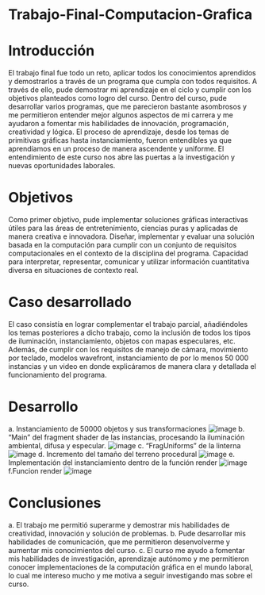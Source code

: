 # Trabajo-Final-Computacion-Grafica
# Introducción
El trabajo final fue todo un reto, aplicar todos los conocimientos aprendidos y demostrarlos a través de un programa que cumpla con todos requisitos. A través de ello, pude demostrar mi aprendizaje en el ciclo y cumplir con los objetivos planteados como logro del curso. Dentro del curso, pude desarrollar varios programas, que me parecieron bastante asombrosos y me permitieron entender mejor algunos aspectos de mi carrera y me ayudaron a fomentar mis habilidades de innovación, programación, creatividad y lógica. El proceso de aprendizaje, desde los temas de primitivas gráficas hasta instanciamiento, fueron entendibles ya que aprendíamos en un proceso de manera ascendente y uniforme. El entendimiento de este curso nos abre las puertas a la investigación y nuevas oportunidades laborales.

# Objetivos
Como primer objetivo, pude implementar soluciones gráficas interactivas útiles para las áreas de entretenimiento, ciencias puras y aplicadas de manera creativa e innovadora.
Diseñar, implementar y evaluar una solución basada en la computación para cumplir con un conjunto de requisitos computacionales en el contexto de la disciplina del programa.
Capacidad para interpretar, representar, comunicar y utilizar información cuantitativa diversa en situaciones de contexto real.

# Caso desarrollado
El caso consistía en lograr complementar el trabajo parcial, añadiéndoles los temas posteriores a dicho trabajo, como la inclusión de todos los tipos de iluminación, instanciamiento, objetos con mapas especulares, etc. Además, de cumplir con los requisitos de manejo de cámara, movimiento por teclado, modelos wavefront, instanciamiento de por lo menos 50 000 instancias y un video en donde explicáramos de manera clara y detallada el funcionamiento del programa.

# Desarrollo  
a.	Instanciamiento de 50000 objetos y sus transformaciones
![image](https://user-images.githubusercontent.com/74325197/177008878-86e51f2f-c607-4c4c-a5f2-974be8d3d854.png) 
b.	“Main” del fragment shader de las instancias, procesando la iluminación ambiental, difusa y especular.
![image](https://user-images.githubusercontent.com/74325197/177008888-21a4548d-760f-46be-a9c3-ab49af2aadfa.png)
c.	“FragUniforms” de la linterna 
![image](https://user-images.githubusercontent.com/74325197/177008892-b76d7b87-f497-4860-89d6-69e9756dd4d1.png)
d.	Incremento del tamaño del terreno procedural
![image](https://user-images.githubusercontent.com/74325197/177008903-33645e88-9f53-4793-97dc-32073333661a.png)
e.	Implementación del instanciamiento dentro de la función render
![image](https://user-images.githubusercontent.com/74325197/177008912-8c6b962d-3f0c-4677-a173-b2e3850055c1.png)
f.Funcion render
![image](https://user-images.githubusercontent.com/74325197/177008923-756b3b2a-c2f7-43f0-be70-afaff4319160.png)

 
# Conclusiones
a.	El trabajo me permitió superarme y demostrar mis habilidades de creatividad, innovación y solución de problemas.
b.	Pude desarrollar mis habilidades de comunicación, que me permitieron desenvolverme y aumentar mis conocimientos del curso.
c.	El curso me ayudo a fomentar mis habilidades de investigación, aprendizaje autónomo y me permitieron conocer implementaciones de la computación gráfica en el mundo laboral, lo cual me intereso mucho y me motiva a seguir investigando mas sobre el curso. 

